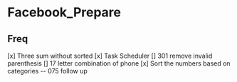 # Facebook_Prepare

## Freq

[x] Three sum without sorted
[x] Task Scheduler
[] 301 remove invalid parenthesis
[] 17 letter combination of phone
[x] Sort the numbers based on categories -- 075 follow up

